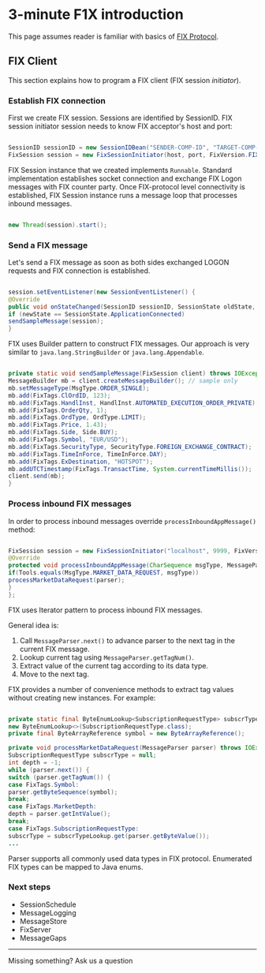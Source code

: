 # 3-minute F1X introduction #

This page assumes reader is familiar with basics of [FIX Protocol](http://en.wikipedia.org/wiki/Financial_Information_eXchange).
## FIX Client ##

This section explains how to program a FIX client (FIX session _initiator_).

### Establish FIX connection ###

First we create FIX session. Sessions are identified by SessionID. FIX session initiator session needs to know FIX acceptor's host and port:

```java

SessionID sessionID = new SessionIDBean("SENDER-COMP-ID", "TARGET-COMP-ID");
FixSession session = new FixSessionInitiator(host, port, FixVersion.FIX44, sessionID);
```

FIX Session instance that we created implements `Runnable`. Standard implementation establishes socket connection and exchange FIX Logon messages with FIX counter party. Once FIX-protocol level connectivity is established, FIX Session instance runs a message loop that processes inbound messages.

```java

new Thread(session).start();
```

### Send a FIX message ###

Let's send a FIX message as soon as both sides exchanged LOGON requests and FIX connection is established.

```java

session.setEventListener(new SessionEventListener() {
@Override
public void onStateChanged(SessionID sessionID, SessionState oldState, SessionState newState) {
if (newState == SessionState.ApplicationConnected)
sendSampleMessage(session);
}
```

F1X uses Builder pattern to construct F1X messages. Our approach is very similar to `java.lang.StringBuilder` or `java.lang.Appendable`.

```java

private static void sendSampleMessage(FixSession client) throws IOException {
MessageBuilder mb = client.createMessageBuilder(); // sample only
mb.setMessageType(MsgType.ORDER_SINGLE);
mb.add(FixTags.ClOrdID, 123);
mb.add(FixTags.HandlInst, HandlInst.AUTOMATED_EXECUTION_ORDER_PRIVATE);
mb.add(FixTags.OrderQty, 1);
mb.add(FixTags.OrdType, OrdType.LIMIT);
mb.add(FixTags.Price, 1.43);
mb.add(FixTags.Side, Side.BUY);
mb.add(FixTags.Symbol, "EUR/USD");
mb.add(FixTags.SecurityType, SecurityType.FOREIGN_EXCHANGE_CONTRACT);
mb.add(FixTags.TimeInForce, TimeInForce.DAY);
mb.add(FixTags.ExDestination, "HOTSPOT");
mb.addUTCTimestamp(FixTags.TransactTime, System.currentTimeMillis());
client.send(mb);
}
```


### Process inbound FIX messages ###

In order to process inbound messages override `processInboundAppMessage()` method:


```java

FixSession session = new FixSessionInitiator("localhost", 9999, FixVersion.FIX44, sessionID) {
@Override
protected void processInboundAppMessage(CharSequence msgType, MessageParser parser) throws IOException {
if(Tools.equals(MsgType.MARKET_DATA_REQUEST, msgType))
processMarketDataRequest(parser);
}
};
```

F1X uses Iterator pattern to process inbound FIX messages.

General idea is:
  1. Call `MessageParser.next()` to advance parser to the next tag in the current FIX message.
  1. Lookup current tag using `MessageParser.getTagNum()`.
  1. Extract value of the current tag according to its data type.
  1. Move to the next tag.

F1X provides a number of convenience methods to extract tag values without creating new  instances. For example:

```java

private static final ByteEnumLookup<SubscriptionRequestType> subscrTypeLookup =
new ByteEnumLookup<>(SubscriptionRequestType.class);
private final ByteArrayReference symbol = new ByteArrayReference();

private void processMarketDataRequest(MessageParser parser) throws IOException {
SubscriptionRequestType subscrType = null;
int depth = -1;
while (parser.next()) {
switch (parser.getTagNum()) {
case FixTags.Symbol:
parser.getByteSequence(symbol);
break;
case FixTags.MarketDepth:
depth = parser.getIntValue();
break;
case FixTags.SubscriptionRequestType:
subscrType = subscrTypeLookup.get(parser.getByteValue());
...

```

Parser supports all commonly used data types in FIX protocol. Enumerated FIX types can be mapped to Java enums.

### Next steps ###

  * SessionSchedule
  * MessageLogging
  * MessageStore
  * FixServer
  * MessageGaps

---
Missing something? Ask us a question